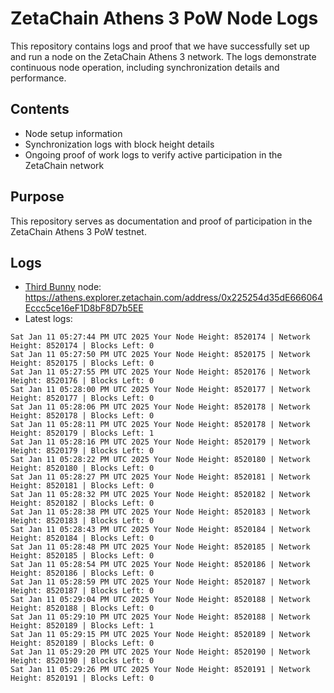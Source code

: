 # ZetaChain Athens 3 PoW Node Logs
This repository contains logs and proof that we have successfully set up and run a node on the ZetaChain Athens 3 network. The logs demonstrate continuous node operation, including synchronization details and performance.

## Contents
- Node setup information
- Synchronization logs with block height details
- Ongoing proof of work logs to verify active participation in the ZetaChain network

## Purpose
This repository serves as documentation and proof of participation in the ZetaChain Athens 3 PoW testnet.

## Logs

- [Third Bunny](https://thirdbunny.xyz/) node: https://athens.explorer.zetachain.com/address/0x225254d35dE666064Eccc5ce16eF1D8bF8D7b5EE
- Latest logs:
```
Sat Jan 11 05:27:44 PM UTC 2025 Your Node Height: 8520174 | Network Height: 8520174 | Blocks Left: 0
Sat Jan 11 05:27:50 PM UTC 2025 Your Node Height: 8520175 | Network Height: 8520175 | Blocks Left: 0
Sat Jan 11 05:27:55 PM UTC 2025 Your Node Height: 8520176 | Network Height: 8520176 | Blocks Left: 0
Sat Jan 11 05:28:00 PM UTC 2025 Your Node Height: 8520177 | Network Height: 8520177 | Blocks Left: 0
Sat Jan 11 05:28:06 PM UTC 2025 Your Node Height: 8520178 | Network Height: 8520178 | Blocks Left: 0
Sat Jan 11 05:28:11 PM UTC 2025 Your Node Height: 8520178 | Network Height: 8520179 | Blocks Left: 1
Sat Jan 11 05:28:16 PM UTC 2025 Your Node Height: 8520179 | Network Height: 8520179 | Blocks Left: 0
Sat Jan 11 05:28:22 PM UTC 2025 Your Node Height: 8520180 | Network Height: 8520180 | Blocks Left: 0
Sat Jan 11 05:28:27 PM UTC 2025 Your Node Height: 8520181 | Network Height: 8520181 | Blocks Left: 0
Sat Jan 11 05:28:32 PM UTC 2025 Your Node Height: 8520182 | Network Height: 8520182 | Blocks Left: 0
Sat Jan 11 05:28:38 PM UTC 2025 Your Node Height: 8520183 | Network Height: 8520183 | Blocks Left: 0
Sat Jan 11 05:28:43 PM UTC 2025 Your Node Height: 8520184 | Network Height: 8520184 | Blocks Left: 0
Sat Jan 11 05:28:48 PM UTC 2025 Your Node Height: 8520185 | Network Height: 8520185 | Blocks Left: 0
Sat Jan 11 05:28:54 PM UTC 2025 Your Node Height: 8520186 | Network Height: 8520186 | Blocks Left: 0
Sat Jan 11 05:28:59 PM UTC 2025 Your Node Height: 8520187 | Network Height: 8520187 | Blocks Left: 0
Sat Jan 11 05:29:04 PM UTC 2025 Your Node Height: 8520188 | Network Height: 8520188 | Blocks Left: 0
Sat Jan 11 05:29:10 PM UTC 2025 Your Node Height: 8520188 | Network Height: 8520189 | Blocks Left: 1
Sat Jan 11 05:29:15 PM UTC 2025 Your Node Height: 8520189 | Network Height: 8520189 | Blocks Left: 0
Sat Jan 11 05:29:20 PM UTC 2025 Your Node Height: 8520190 | Network Height: 8520190 | Blocks Left: 0
Sat Jan 11 05:29:26 PM UTC 2025 Your Node Height: 8520191 | Network Height: 8520191 | Blocks Left: 0
```

